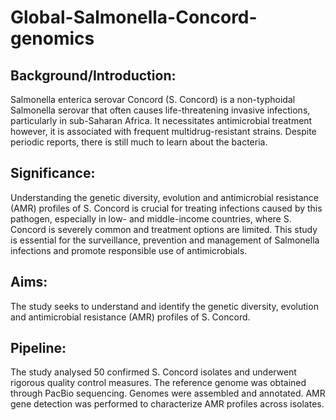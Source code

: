 # Global-Salmonella-Concord-genomics
## Background/Introduction:
Salmonella enterica serovar Concord (S. Concord) is a non-typhoidal Salmonella serovar that often causes life-threatening invasive   infections,   particularly   in   sub-Saharan   Africa.   It   necessitates
antimicrobial treatment however, it is associated with frequent multidrug-resistant strains. Despite
periodic reports, there is still much to learn about the bacteria.

## Significance:
Understanding the genetic diversity, evolution and antimicrobial resistance (AMR) profiles of S.
Concord is crucial for treating infections caused by this pathogen, especially in low- and middle-income
countries, where S. Concord is severely common and treatment options are limited. This study is
essential for the surveillance, prevention and management of Salmonella infections and promote
responsible use of antimicrobials. 

## Aims:
The study seeks to understand and identify the genetic diversity, evolution and antimicrobial resistance
(AMR) profiles of S. Concord. 

## Pipeline:
The study analysed 50 confirmed S. Concord isolates and underwent rigorous quality control measures. The reference genome was obtained through PacBio sequencing. Genomes were assembled and annotated. AMR gene detection was performed to characterize AMR profiles across isolates.

